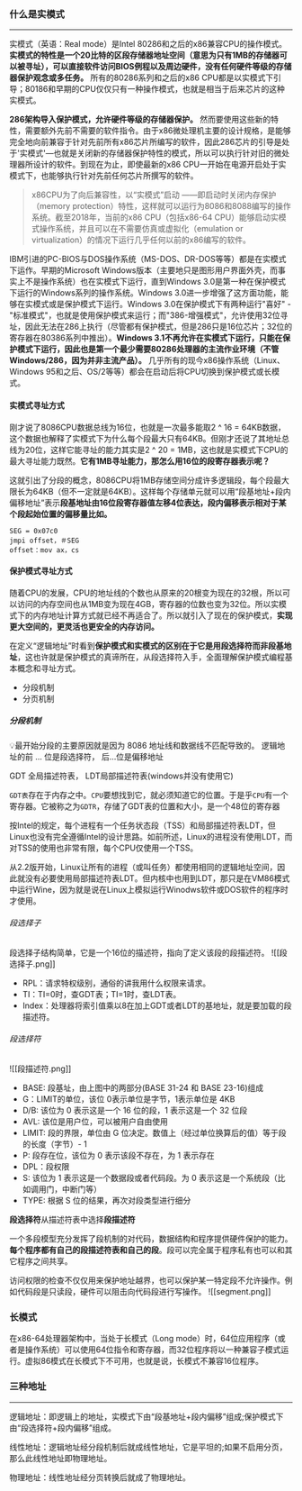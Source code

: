### 什么是实模式
---
实模式（英语：Real mode）是Intel 80286和之后的x86兼容CPU的操作模式。**实模式的特性是一个20比特的区段存储器地址空间（意思为只有1MB的存储器可以被寻址），可以直接软件访问BIOS例程以及周边硬件，没有任何硬件等级的存储器保护观念或多任务。** 所有的80286系列和之后的x86 CPU都是以实模式下引导；80186和早期的CPU仅仅只有一种操作模式，也就是相当于后来芯片的这种实模式。

**286架构导入保护模式，允许硬件等级的存储器保护。** 然而要使用这些新的特性，需要额外先前不需要的软件指令。由于x86微处理机主要的设计规格，是能够完全地向前兼容于针对先前所有x86芯片所编写的软件，因此286芯片的引导是处于'实模式'—也就是关闭新的存储器保护特性的模式，所以可以执行针对旧的微处理器所设计的软件。到现在为止，即使最新的x86 CPU一开始在电源开启处于实模式下，也能够执行针对先前任何芯片所撰写的软件。
>x86CPU为了向后兼容性，以“实模式”启动 ——即启动时关闭内存保护（memory protection）特性，这样就可以运行为8086和8088编写的操作系统。截至2018年，当前的x86 CPU（包括x86-64 CPU）能够启动实模式操作系统，并且可以在不需要仿真或虚拟化（emulation or virtualization）的情况下运行几乎任何以前的x86编写的软件。

IBM引进的PC-BIOS与DOS操作系统（MS-DOS、DR-DOS等等）都是在实模式下运作。早期的Microsoft Windows版本（主要地只是图形用户界面外壳，而事实上不是操作系统）也在实模式下运行，直到Windows 3.0是第一种在保护模式下运行的Windows系列的操作系统。Windows 3.0进一步增强了这方面功能，能够在实模式或是保护模式下运行。Windows 3.0在保护模式下有两种运行"喜好" - "标准模式"，也就是使用保护模式来运行；而"386-增强模式"，允许使用32位寻址，因此无法在286上执行（尽管都有保护模式，但是286只是16位芯片；32位的寄存器在80386系列中推出）。**Windows 3.1不再允许在实模式下运行，只能在保护模式下运行，因此也是第一个最少需要80286处理器的主流作业环境（不管Windows/286，因为并非主流产品）。** 几乎所有的现今x86操作系统（Linux、Windows 95和之后、OS/2等等）都会在启动后将CPU切换到保护模式或长模式。

#### 实模式寻址方式
刚才说了8086CPU数据总线为16位，也就是一次最多能取2 ^ 16 = 64KB数据，这个数据也解释了实模式下为什么每个段最大只有64KB。但刚才还说了其地址总线为20位，这样它能寻址的能力其实是2 ^ 20 = 1MB，这也就是实模式下CPU的最大寻址能力既然。**它有1MB寻址能力，那怎么用16位的段寄存器表示呢？**

这就引出了分段的概念，8086CPU将1MB存储空间分成许多逻辑段，每个段最大限长为64KB（但不一定就是64KB）。这样每个存储单元就可以用“段基地址+段内偏移地址”表示**段基地址由16位段寄存器值左移4位表达，段内偏移表示相对于某个段起始位置的偏移量比如。**
```
SEG = 0x07c0
jmpi offset，＃SEG
offset：mov ax，cs 
```

#### 保护模式寻址方式
随着CPU的发展，CPU的地址线的个数也从原来的20根变为现在的32根，所以可以访问的内存空间也从1MB变为现在4GB，寄存器的位数也变为32位。所以实模式下的内存地址计算方式就已经不再适合了。所以就引入了现在的保护模式，**实现更大空间的，更灵活也更安全的内存访问。**

在定义“逻辑地址”时看到**保护模式和实模式的区别在于它是用段选择符而非段基地址**，这也许就是保护模式的真谛所在，从段选择符入手，全面理解保护模式编程基本概念和寻址方式。

- 分段机制
- 分页机制
##### 分段机制
💡最开始分段的主要原因就是因为 8086 地址线和数据线不匹配导致的。
逻辑地址的前 ... 位是段选择符， 后...位是偏移地址

GDT 全局描述符表， LDT局部描述符表(windows并没有使用它)

`GDT表`存在于内存之中。`CPU`要想找到它，就必须知道它的位置。于是乎`CPU`有一个寄存器。它被称之为`GDTR`，存储了GDT表的位置和大小，是一个48位的寄存器

按Intel的规定，每个进程有一个任务状态段（TSS）和局部描述符表LDT，但Linux也没有完全遵循Intel的设计思路。如前所述，Linux的进程没有使用LDT，而对TSS的使用也非常有限，每个CPU仅使用一个TSS。

从2.2版开始，Linux让所有的进程（或叫任务）都使用相同的逻辑地址空间，因此就没有必要使用局部描述符表LDT。但内核中也用到LDT，那只是在VM86模式中运行Wine，因为就是说在Linux上模拟运行Winodws软件或DOS软件的程序时才使用。

###### 段选择子
段选择子结构简单，它是一个16位的描述符，指向了定义该段的段描述符。
![[段选择子.png]]
- RPL：请求特权级别，通俗的讲我用什么权限来请求。
- TI：TI=0时，查GDT表；TI=1时，查LDT表。
- Index：处理器将索引值乘以8在加上GDT或者LDT的基地址，就是要加载的段描述符。

###### 段选择符
![[段描述符.png]]

- BASE: 段基址，由上图中的两部分(BASE 31-24 和 BASE 23-16)组成
- G：LIMIT的单位，该位 0表示单位是字节，1表示单位是 4KB
- D/B: 该位为 0 表示这是一个 16 位的段，1 表示这是一个 32 位段
- AVL: 该位是用户位，可以被用户自由使用
- LIMIT: 段的界限，单位由 G 位决定。数值上（经过单位换算后的值）等于段的长度（字节）- 1
- P: 段存在位，该位为 0 表示该段不存在，为 1 表示存在
- DPL：段权限
- S: 该位为 1 表示这是一个数据段或者代码段。为 0 表示这是一个系统段（比如调用门，中断门等）
- TYPE: 根据 S 位的结果，再次对段类型进行细分


**段选择符**从描述符表中选择**段描述符**

一个多段模型充分发挥了段机制的对代码，数据结构和程序提供硬件保护的能力。**每个程序都有自己的段描述符表和自己的段**。段可以完全属于程序私有也可以和其它程序之间共享。

访问权限的检查不仅仅用来保护地址越界，也可以保护某一特定段不允许操作。例如代码段是只读段，硬件可以阻击向代码段进行写操作。
![[segment.png]]

### 长模式
在x86-64处理器架构中，当处于长模式（Long mode）时，64位应用程序（或者是操作系统）可以使用64位指令和寄存器，而32位程序将以一种兼容子模式运行。虚拟86模式在长模式下不可用，也就是说，长模式不兼容16位程序。

### 三种地址
---
逻辑地址：即逻辑上的地址，实模式下由“段基地址+段内偏移”组成;保护模式下由“段选择符+段内偏移”组成。

线性地址：逻辑地址经分段机制后就成线性地址，它是平坦的;如果不启用分页，那么此线性地址即物理地址。

物理地址：线性地址经分页转换后就成了物理地址。

